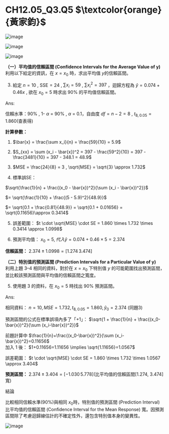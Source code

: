 # **CH12.05_Q3.Q5** $\textcolor{orange}{黃家鈞}$

![image](https://github.com/user-attachments/assets/e408d551-5732-41c3-a89b-d8ffa02ce67b)

![image](https://github.com/user-attachments/assets/81c6a658-8d63-48f8-9731-9667fa6ff4ed)

![image](https://github.com/user-attachments/assets/4f7d09c5-4843-4500-8e57-c08d8bce4bac)


**（一）平均值的信賴區間 (Confidence Intervals for the Average Value of y)**  
利用以下給定的資訊，在 $x = x_0$ 時，求出平均值 $y$的信賴區間。  

3. 給定 $n = 10$ , $\text{SSE} = 24$ ,  $\sum{x_i} = 59$ , $\sum{x_i^2} = 397$ ，迴歸方程為 $\hat{y} = 0.074 + 0.46x$ , 欲在 $x_0 = 5$ 時求出 90% 的平均值信賴區間。

Ans:

信賴水準：90% , 1- $\alpha$ = 90% , $\alpha$ =  0.1，自由度 $df = n - 2 = 8$ , $t_{8,0.05} = 1.860$(查表得)

**計算參數：**  

1. $\bar{x} = \frac{\sum x_i}{n} = \frac{59}{10} = 5.9$

2. $S_{xx} = \sum (x_i - \bar{x})^2 = 397 - \frac{59^2}{10} = 397 - \frac{3481}{10} = 397 - 348.1 = 48.9$

3. $MSE = \frac{24}{8} = 3 , \sqrt{MSE} = \sqrt{3} \approx 1.732$

4. 標準誤SE：

$\sqrt{\frac{1}{n} + \frac{(x_0 - \bar{x})^2}{\sum (x_i - \bar{x})^2}}$
   
$= \sqrt{\frac{1}{10} + \frac{(5 - 5.9)^2}{48.9}}$

$= \sqrt{0.1 + \frac{0.81}{48.9}} = \sqrt{0.1 + 0.01656} = \sqrt{0.11656}\approx 0.3414$

5. 誤差範圍： $t \cdot \sqrt{MSE} \cdot SE = 1.860 \times 1.732 \times 0.3414 \approx 1.0998$

6. 預測平均值： $x_0 = 5 , 代入\hat{y} = 0.074 + 0.46 \times 5 = 2.374$ 

**信賴區間：** $2.374 \pm 1.0998 = [1.274\, 3.474]$


**（二）特別值的預測區間 (Prediction Intervals for a Particular Value of y)**  
利用上題 3–4 相同的資料，對於在 $x = x_0$ 下特別值 $y$ 的可能範圍找出預測區間，並比較該預測區間與平均值的信賴區間之寬度。  

5. 使用題 3 的資料，在 $x_0 = 5$ 時找出 90% 預測區間。  

Ans:

相同資料： $n=10, MSE=1.732, t_{8,0.05}=1.860, \hat{y}_0=2.374$ (同題3)

預測區間的公式在標準誤項內多了「+1」： $\sqrt{1 + \frac{1}{n} + \frac{(x_0-\bar{x})^2}{\sum (x_i-\bar{x})^2}}$

前題計算中 $\frac{1}{n}+\frac{(x_0-\bar{x})^2}{\sum (x_i-\bar{x})^2}=0.11656$  
加入 1 後： $1+0.11656=1.11656 \implies \sqrt{1.11656}=1.0567$

誤差範圍： $t \cdot \sqrt{MSE} \cdot SE = 1.860 \times 1.732 \times 1.0567 \approx 3.404$

**預測區間：** $2.374 \pm 3.404 = [-1.030\, 5.778]$(比平均值的信賴區間[1.274, 3.474]寬)

結論

比較相同信賴水準(90%)與相同 $x_0$時，特別值的預測區間 (Prediction Interval) 比平均值的信賴區間 (Confidence Interval for the Mean Response) 寬。因預測區間除了考慮迴歸線估計的不確定性外，還包含特別值本身的變異性。

![image](https://github.com/user-attachments/assets/27d6a7e1-f5b0-478a-b671-38ff4978cc57)

